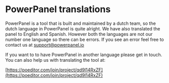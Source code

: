 # PowerPanel translations

PowerPanel is a tool that is built and maintained by a dutch team, so the dutch language in PowerPanel is quite alright. We have also translated the panel to English and Spanish. 
However both the languages are not our number one language so there can be errors. If you see an error feel free to contact us at support@powerpanel.io

If you want to to have PowerPanel in another language please get in touch. You can also help us with translating the tool at:

[https://poeditor.com/join/project/qd9l14RxZF](https://poeditor.com/join/project/qd9l14RxZF)

